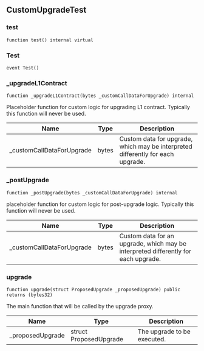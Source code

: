 ## CustomUpgradeTest

### test

```solidity
function test() internal virtual
```

### Test

```solidity
event Test()
```

### _upgradeL1Contract

```solidity
function _upgradeL1Contract(bytes _customCallDataForUpgrade) internal
```

Placeholder function for custom logic for upgrading L1 contract.
Typically this function will never be used.

| Name | Type | Description |
| ---- | ---- | ----------- |
| _customCallDataForUpgrade | bytes | Custom data for upgrade, which may be interpreted differently for each upgrade. |

### _postUpgrade

```solidity
function _postUpgrade(bytes _customCallDataForUpgrade) internal
```

placeholder function for custom logic for post-upgrade logic.
Typically this function will never be used.

| Name | Type | Description |
| ---- | ---- | ----------- |
| _customCallDataForUpgrade | bytes | Custom data for an upgrade, which may be interpreted differently for each upgrade. |

### upgrade

```solidity
function upgrade(struct ProposedUpgrade _proposedUpgrade) public returns (bytes32)
```

The main function that will be called by the upgrade proxy.

| Name | Type | Description |
| ---- | ---- | ----------- |
| _proposedUpgrade | struct ProposedUpgrade | The upgrade to be executed. |

